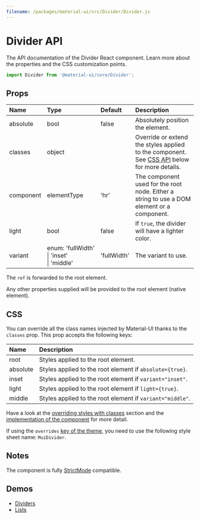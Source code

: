 ```yaml
---
filename: /packages/material-ui/src/Divider/Divider.js
---
```


<!--- This documentation is automatically generated, do not try to edit it. -->

# Divider API

<p class="description">The API documentation of the Divider React component. Learn more about the properties and the CSS customization points.</p>

```js
import Divider from '@material-ui/core/Divider';
```



## Props

| Name | Type | Default | Description |
|:-----|:-----|:--------|:------------|
| <span class="prop-name">absolute</span> | <span class="prop-type">bool</span> | <span class="prop-default">false</span> | Absolutely position the element. |
| <span class="prop-name">classes</span> | <span class="prop-type">object</span> |  | Override or extend the styles applied to the component. See [CSS API](#css) below for more details. |
| <span class="prop-name">component</span> | <span class="prop-type">elementType</span> | <span class="prop-default">'hr'</span> | The component used for the root node. Either a string to use a DOM element or a component. |
| <span class="prop-name">light</span> | <span class="prop-type">bool</span> | <span class="prop-default">false</span> | If `true`, the divider will have a lighter color. |
| <span class="prop-name">variant</span> | <span class="prop-type">enum:&nbsp;'fullWidth'<br>&#124;&nbsp;'inset'<br>&#124;&nbsp;'middle'<br></span> | <span class="prop-default">'fullWidth'</span> | The variant to use. |

The `ref` is forwarded to the root element.

Any other properties supplied will be provided to the root element (native element).

## CSS

You can override all the class names injected by Material-UI thanks to the `classes` prop.
This prop accepts the following keys:


| Name | Description |
|:-----|:------------|
| <span class="prop-name">root</span> | Styles applied to the root element.
| <span class="prop-name">absolute</span> | Styles applied to the root element if `absolute={true}`.
| <span class="prop-name">inset</span> | Styles applied to the root element if `variant="inset"`.
| <span class="prop-name">light</span> | Styles applied to the root element if `light={true}`.
| <span class="prop-name">middle</span> | Styles applied to the root element if `variant="middle"`.

Have a look at the [overriding styles with classes](/customization/components/#overriding-styles-with-classes) section
and the [implementation of the component](https://github.com/mui-org/material-ui/blob/master/packages/material-ui/src/Divider/Divider.js)
for more detail.

If using the `overrides` [key of the theme](/customization/themes/#css),
you need to use the following style sheet name: `MuiDivider`.

## Notes

The component is fully [StrictMode](https://reactjs.org/docs/strict-mode.html) compatible.

## Demos

- [Dividers](/components/dividers/)
- [Lists](/components/lists/)

